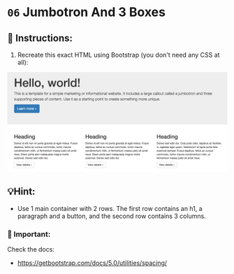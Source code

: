 # `06` Jumbotron And 3 Boxes

## 📝 Instructions:

1. Recreate this exact HTML using Bootstrap (you don't need any CSS at all):

![Example Image](../../.learn/assets/06-jumbotron-and-three-boxes-result.png?raw=true)

## 💡Hint:

+ Use 1 main container with 2 rows. The first row contains an h1, a paragraph and a button, and the second row contains 3 columns.

### :mag_right: Important:

Check the docs:
- https://getbootstrap.com/docs/5.0/utilities/spacing/
